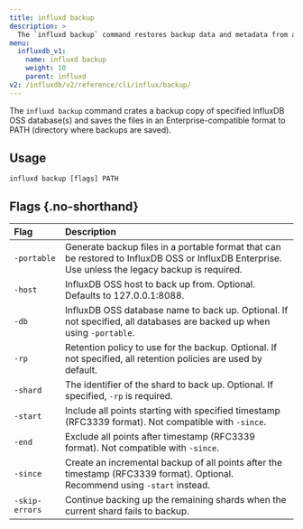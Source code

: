 ```yaml
---
title: influxd backup
description: >
  The `influxd backup` command restores backup data and metadata from an InfluxDB backup directory.
menu:
  influxdb_v1:
    name: influxd backup
    weight: 10
    parent: influxd
v2: /influxdb/v2/reference/cli/influx/backup/
---
```


The `influxd backup` command crates a backup copy of specified InfluxDB OSS database(s) and saves the files in an Enterprise-compatible format to PATH (directory where backups are saved).

## Usage

```
influxd backup [flags] PATH
```

## Flags {.no-shorthand}

| Flag           | Description                                                                                                                                       |
|:-------------- |:------------------------------------------------------------------------------------------------------------------------------------------------  |
| `-portable`    | Generate backup files in a portable format that can be restored to InfluxDB OSS or InfluxDB Enterprise. Use unless the legacy backup is required. |
| `-host`        | InfluxDB OSS host to back up from. Optional. Defaults to 127.0.0.1:8088.                                                                          |
| `-db`          | InfluxDB OSS database name to back up. Optional. If not specified, all databases are backed up when using `-portable`.                            |
| `-rp`          | Retention policy to use for the backup. Optional. If not specified, all retention policies are used by default.                                   |
| `-shard`       | The identifier of the shard to back up. Optional. If specified, `-rp` is required.                                                               |
| `-start`       | Include all points starting with specified timestamp (RFC3339 format). Not compatible with `-since`.                                             |
| `-end`         | Exclude all points after timestamp (RFC3339 format). Not compatible with `-since`.                                                               |
| `-since`       | Create an incremental backup of all points after the timestamp (RFC3339 format). Optional. Recommend using `-start` instead.                     |
| `-skip-errors` | Continue backing up the remaining shards when the current shard fails to backup.                                                                  |
